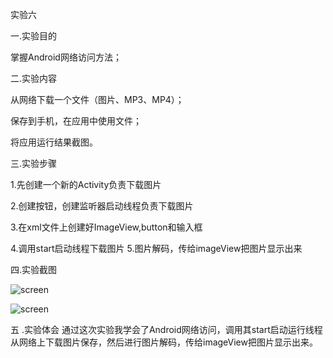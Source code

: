 实验六

一.实验目的

掌握Android网络访问方法；

二.实验内容

从网络下载一个文件（图片、MP3、MP4）；

保存到手机，在应用中使用文件；

将应用运行结果截图。

三.实验步骤

1.先创建一个新的Activity负责下载图片

2.创建按钮，创建监听器启动线程负责下载图片

3.在xml文件上创建好ImageView,button和输入框

4.调用start启动线程下载图片
5.图片解码，传给imageView把图片显示出来

四.实验截图
 
![screen](https://github.com/Miles1212/android-labs-2018/blob/master/soft1614080902307/shiyan6/2345%E6%88%AA%E5%9B%BE20180527190028.jpg)

![screen](https://github.com/Miles1212/android-labs-2018/blob/master/soft1614080902307/shiyan6/2345%E6%88%AA%E5%9B%BE20180527185807.jpg)


 五 .实验体会
 通过这次实验我学会了Android网络访问，调用其start启动运行线程从网络上下载图片保存，然后进行图片解码，传给imageView把图片显示出来。
